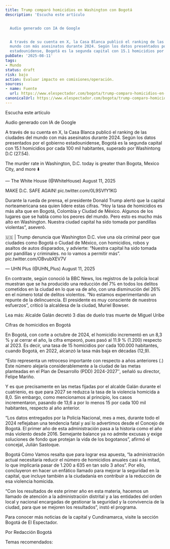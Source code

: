 ```yaml
---
title: Trump comparó homicidios en Washington con Bogotá
description: 'Escucha este artículo


  Audio generado con IA de Google


  A través de su cuenta en X, la Casa Blanca publicó el ranking de las ciudades del
  mundo con más asesinatos durante 2024. Según los datos presentados por el gobierno
  estadounidense, Bogotá es la segunda capital con 15.1 homicidios por cada 100…'
pubDate: '2025-08-11'
tags:
- Mundo
status: draft
risk: bajo
action: Evaluar impacto en comisiones/operación.
sources:
- name: Fuente
  url: https://www.elespectador.com/bogota/trump-comparo-homicidios-en-washington-con-bogota-estas-son-las-cifras-reales/
canonicalUrl: https://www.elespectador.com/bogota/trump-comparo-homicidios-en-washington-con-bogota-estas-son-las-cifras-reales/
---
```

Escucha este artículo

Audio generado con IA de Google

A través de su cuenta en X, la Casa Blanca publicó el ranking de las ciudades del mundo con más asesinatos durante 2024. Según los datos presentados por el gobierno estadounidense, Bogotá es la segunda capital con 15.1 homicidios por cada 100 mil habitantes, superado por Washintong D.C (27.54).

The murder rate in Washington, D.C. today is greater than Bogota, Mexico City, and more ⬇️

— The White House (@WhiteHouse) August 11, 2025

MAKE D.C. SAFE AGAIN! pic.twitter.com/0L9SVfY1KG

Durante la rueda de prensa, el presidente Donald Trump alertó que la capital norteamericana sea quien lidere estas cifras. “Hoy la tasa de homicidios es más alta que en Bogotá, Colombia y Ciudad de México. Algunos de los lugares que se habla como los peores del mundo. Pero esto es mucho más alto en Washington. Nuestra ciudad capital ha sido tomada por pandillas violentas”, aseveró.

🇺🇸 | Trump denuncia que Washington D.C. vive una ola criminal peor que ciudades como Bogotá o Ciudad de México, con homicidios, robos y asaltos de autos disparados, y advierte: “Nuestra capital ha sido tomada por pandillas y criminales. no lo vamos a permitir más”. pic.twitter.com/OBvubXEV7V

— UHN Plus (@UHN_Plus) August 11, 2025

En contraste, según conoció la BBC News, los registros de la policía local muestran que se ha producido una reducción del 7% en todos los delitos cometidos en la ciudad en lo que va de año, con una disminución del 26% en el número total de delitos violentos. “No estamos experimentando un repunte de la delincuencia. El presidente es muy consciente de nuestros esfuerzos”, criticó la alcaldesa de la ciudad, Muriel Bowser.

Lea más: Alcalde Galán decretó 3 días de duelo tras muerte de Miguel Uribe

Cifras de homicidios en Bogotá

En Bogotá, con corte a octubre de 2024, el homicidio incrementó en un 8,3 % y al cerrar el año, la cifra empeoró, pues pasó al 11.9 % (1.200) respecto al 2023. Es decir, una tasa de 15 homicidios por cada 100.000 habitantes, cuando Bogotá, en 2022, alcanzó la tasa más baja en décadas (12,9).

“Esto representa un retroceso importante con respecto a años anteriores (.) Este número alejaría considerablemente a la ciudad de las metas planteadas en el Plan de Desarrollo (PDD) 2024-2027′′, señaló su director, Felipe Mariño.

Y es que precisamente en las metas fijadas por el alcalde Galán durante el cuatrienio, es que para 2027 se reduzca la tasa de la violencia homicida a 8,0. Sin embargo, como mencionamos al principio, los casos incrementaron, pasando de 13,6 a por lo menos 15 por cada 100 mil habitantes, respecto al año anterior.

“Los datos entregados por la Policía Nacional, mes a mes, durante todo el 2024 reflejaban una tendencia fatal y así lo advertimos desde el Concejo de Bogotá. El primer año de esta administración pasa a la historia como el año más violento desde 2016. Semejante balance ya no admite excusas y exige soluciones de fondo que protejan la vida de los bogotanos”, afirmó el concejal, Julián Sastoque.

Bogotá Cómo Vamos resalta que para lograr esa apuesta, “la administración actual necesitaría reducir el número de homicidios anuales casi a la mitad, lo que implicaría pasar de 1.200 a 635 en tan solo 3 años”. Por ello, concluyeron en hacer un enfático llamado para mejorar la seguridad en la capital, que incluye también a la ciudadanía en contribuir a la reducción de esa violencia homicida.

“Con los resultados de este primer año en esta materia, hacemos un llamado de atención a la administración distrital y a las entidades del orden local y nacional encargadas de gestionar la seguridad y la convivencia de la ciudad, para que se mejoren los resultados”, instó el programa.

Para conocer más noticias de la capital y Cundinamarca, visite la sección Bogotá de El Espectador.

Por Redacción Bogotá

Temas recomendados: